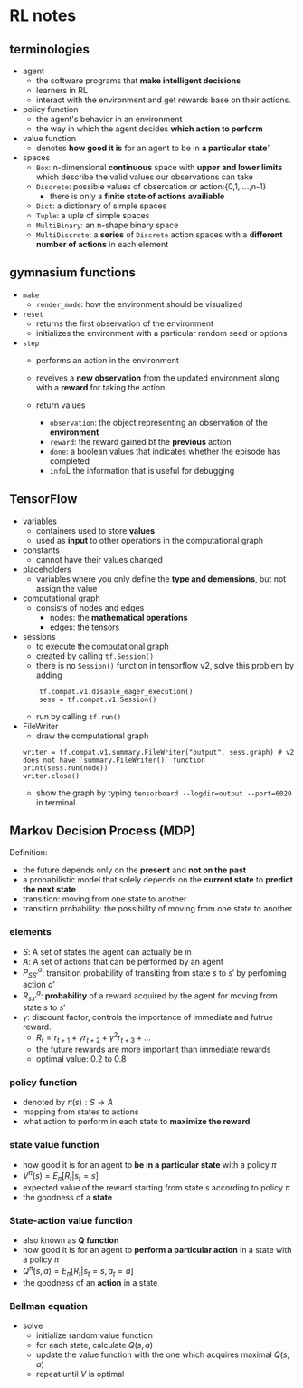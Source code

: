 # RL  notes
## terminologies
- agent
    - the software programs that **make intelligent decisions**
    - learners in RL
    - interact with the environment and get rewards base on their actions.
- policy function
    - the agent's behavior in an environment
    - the way in which the agent decides **which action to perform**
- value function
     - denotes **how good it is** for an agent to be in **a particular state**'
- spaces
     - `Box`:  n-dimensional **continuous** space with **upper and lower limits** which describe the valid values our observations can take
     - `Discrete`: possible values of obsercation or action:\{0,1, ...,n-1}
        - there is only a **finite state of actions availiable**
     - `Dict`: a dictionary of simple spaces
     - `Tuple`: a uple of simple spaces
     - `MultiBinary`: an n-shape binary space
     - `MultiDiscrete`: a **series** of `Discrete` action spaces with a **different number of actions** in each element

## gymnasium functions
- `make`
    -  `render_mode`: how the environment should be visualized
- `reset`
    - returns the first observation of the environment
    - initializes the environment with a particular random seed or options
- `step`
    - performs an action in the environment
    - reveives a **new observation** from the updated environment along with a **reward** for taking the action
    
    - return values
        - `observation`: the object representing an observation of the **environment**
        - `reward`: the reward gained bt the **previous** action
        - `done`: a boolean values that indicates whether the episode has completed  
        - `info`L the information that is useful for debugging

## TensorFlow
- variables
    - containers used to store **values**
    - used as **input** to other operations in the computational graph
- constants
    - cannot have their values changed
- placeholders
    - variables where you only define the **type and demensions**, but not assign the value
- computational graph
    - consists of nodes and edges
        - nodes: the **mathematical operations**
        - edges: the tensors
- sessions
    - to execute the computational graph
    - created by calling `tf.Session()`
    - there is no `Session()` function in tensorflow v2, solve this problem by adding
    ```\
        tf.compat.v1.disable_eager_execution()
        sess = tf.compat.v1.Session()
    ```
    - run by calling `tf.run()`
- FileWriter
    - draw the computational graph
    ```
    writer = tf.compat.v1.summary.FileWriter("output", sess.graph) # v2 does not have `summary.FileWriter()` function
    print(sess.run(node))
    writer.close()
    ```
    - show the graph by typing `tensorboard --logdir=output --port=6020` in terminal

## Markov Decision Process (MDP)
Definition: 
- the future depends only on the **present** and **not on the past**
- a probabilistic model that solely depends on the **current state** to **predict the next state**
- transition: moving from one state to another
- transition probability: the possibility of moving from one state to another

### elements
- $S$: A set of states the agent can actually be in
- $A$: A set of actions that can be performed by an agent
- $P^a_{SS'}$: transition probability of transiting from state $s$ to $s'$ by perfoming  action $a$'
- $R^a_{ss'}$: **probability** of a reward acquired by the agent for moving from state $s$ to $s'$
- $\gamma$: discount factor, controls the importance of immediate and futrue reward. 
    - $R_t=r_{t+1}+\gamma r_{t+2}+\gamma^2 r_{t+3}+\dots$
    - the future rewards are more important than immediate rewards
    - optimal value: 0.2 to 0.8

### policy function
- denoted by $\pi (s): S \rightarrow A$
- mapping from states to actions
- what action to perform in each state to **maximize the reward**
                       
### state value function
- how good it is for an agent to **be in a particular state** with a policy $\pi$
- $V^\pi(s)=E_\pi[R_t|s_t=s]$
- expected value of the reward starting from state $s$ according to policy $\pi$
- the goodness of a **state**

### State-action value function
- also known as **Q function**
- how good it is for an agent to **perform a particular action** in a state with a policy $\pi$
- $Q^\pi(s,a) = E_\pi[R_t|s_t=s, a_t=a]$
- the goodness of an **action** in a state

### Bellman equation
- solve
    - initialize random value function
    - for each state, calculate $Q(s,a)$
    - update the value function with the one which acquires maximal $Q(s,a)$
    - repeat until $V$ is optimal
